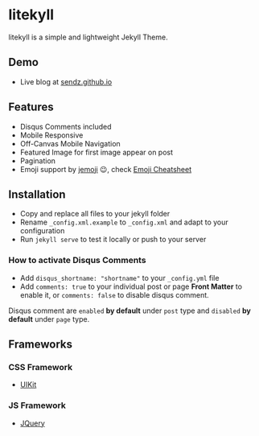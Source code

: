# litekyll

litekyll is a simple and lightweight Jekyll Theme.

## Demo

* Live blog at [sendz.github.io](https://sendz.github.io/)

## Features

* Disqus Comments included
* Mobile Responsive
* Off-Canvas Mobile Navigation
* Featured Image for first image appear on post
* Pagination
* Emoji support by [jemoji](https://github.com/jekyll/jemoji) :wink:, check [Emoji Cheatsheet](http://www.webpagefx.com/tools/emoji-cheat-sheet/)

## Installation

* Copy and replace all files to your jekyll folder
* Rename `_config.xml.example` to `_config.xml` and adapt to your configuration
* Run `jekyll serve` to test it locally or push to your server

### How to activate Disqus Comments

* Add `disqus_shortname: "shortname"` to your `_config.yml` file
* Add `comments: true` to your individual post or page **Front Matter** to enable it, or `comments: false` to disable disqus comment.

Disqus comment are `enabled` **by default** under `post` type and `disabled` **by default** under `page` type.

## Frameworks

### CSS Framework

* [UIKit](http://getuikit.com/)

### JS Framework

* [JQuery](http://jquery.com/)
